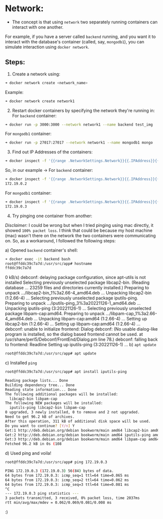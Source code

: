# Network: 

- The concept is that using `network` two separately running containers can interact with one another.

For example, if you have a server called `backend` running, and you want it to interact with the database's container (called, say, `mongodb1`), you can simulate interaction using `docker network`.

## Steps: 

1. Create a network using: 
```sh 
➜ docker network create <network_name>
```

Example: 
```sh 
➜ docker network create network1
```

2. Restart docker containers by specifying the network they're running in: 
For `backend` container: 
```sh 
➜ docker run -p 3000:3000 --network network1 --name backend test_img

```
For `mongodb1` container: 
```sh
➜ docker run -p 27017:27017 --network network1 --name mongodb1 mongo 
```

3. Find out IP Addresses of the containers: 
```sh
➜ docker inspect -f '{{range .NetworkSettings.Network}}{{.IPAddress}}{{end}}' <container_name>
```

So, in our example ->
For `backend` container: 
```sh 
➜ docker inspect -f '{{range .NetworkSettings.Network}}{{.IPAddress}}{{end}}' backend 
172.19.0.2 
```

For `mongodb1` container: 
```sh 
➜ docker inspect -f '{{range .NetworkSettings.Network}}{{.IPAddress}}{{end}}' mongodb1
172.19.0.3
```

4. Try pinging one container from another: 

*Disclaimer:* I could be wrong but when I tried pinging using mac directly, it showed `100% packet loss`. I think that could be because my host machine (mac) wasn't there on the network the two containers were communicating on. So, as a workaround, I followed the following steps: 

  a) Opened `backend` container's shell: 
```sh 
➜ docker exec -it backend bash
root@ffddc39c7a7d:/usr/src/app# hostname
ffddc39c7a7d
```
0 kB/s)
debconf: delaying package configuration, since apt-utils is not installed
Selecting previously unselected package libcap2-bin.
(Reading database ... 23259 files and directories currently installed.)
Preparing to unpack .../libcap2-bin_1%3a2.66-4_amd64.deb ...
Unpacking libcap2-bin (1:2.66-4) ...
Selecting previously unselected package iputils-ping.
Preparing to unpack .../iputils-ping_3%3a20221126-1_amd64.deb ...
Unpacking iputils-ping (3:20221126-1) ...
Selecting previously unselected package libpam-cap:amd64.
Preparing to unpack .../libpam-cap_1%3a2.66-4_amd64.deb ...
Unpacking libpam-cap:amd64 (1:2.66-4) ...
Setting up libcap2-bin (1:2.66-4) ...
Setting up libpam-cap:amd64 (1:2.66-4) ...
debconf: unable to initialize frontend: Dialog
debconf: (No usable dialog-like program is installed, so the dialog based frontend cannot be used. at /usr/share/perl5/Debconf/FrontEnd/Dialog.pm line 78.)
debconf: falling back to frontend: Readline
Setting up iputils-ping (3:20221126-1) ...
  b) `apt update`
```sh 
root@ffddc39c7a7d:/usr/src/app# apt update
```

  c) Installed `ping` 
```sh
root@ffddc39c7a7d:/usr/src/app# apt install iputils-ping

Reading package lists... Done
Building dependency tree... Done
Reading state information... Done
The following additional packages will be installed:
  libcap2-bin libpam-cap
The following NEW packages will be installed:
  iputils-ping libcap2-bin libpam-cap
0 upgraded, 3 newly installed, 0 to remove and 2 not upgraded.
Need to get 96.2 kB of archives.
After this operation, 311 kB of additional disk space will be used.
Do you want to continue? [Y/n] Y
Get:1 http://deb.debian.org/debian bookworm/main amd64 libcap2-bin amd64 1:2.66-4 [34.7 kB]
Get:2 http://deb.debian.org/debian bookworm/main amd64 iputils-ping amd64 3:20221126-1 [47.1 kB]
Get:3 http://deb.debian.org/debian bookworm/main amd64 libpam-cap amd64 1:2.66-4 [14.5 kB]
Fetched 96.2 kB in 0s (108
```

  d) Used ping and voila! 
```sh 
root@ffddc39c7a7d:/usr/src/app# ping 172.19.0.3

PING 172.19.0.3 (172.19.0.3) 56(84) bytes of data.
64 bytes from 172.19.0.3: icmp_seq=1 ttl=64 time=0.065 ms
64 bytes from 172.19.0.3: icmp_seq=2 ttl=64 time=0.062 ms
64 bytes from 172.19.0.3: icmp_seq=3 ttl=64 time=0.081 ms
^C
--- 172.19.0.3 ping statistics ---
3 packets transmitted, 3 received, 0% packet loss, time 2037ms
rtt min/avg/max/mdev = 0.062/0.069/0.081/0.008 ms
```

:)
